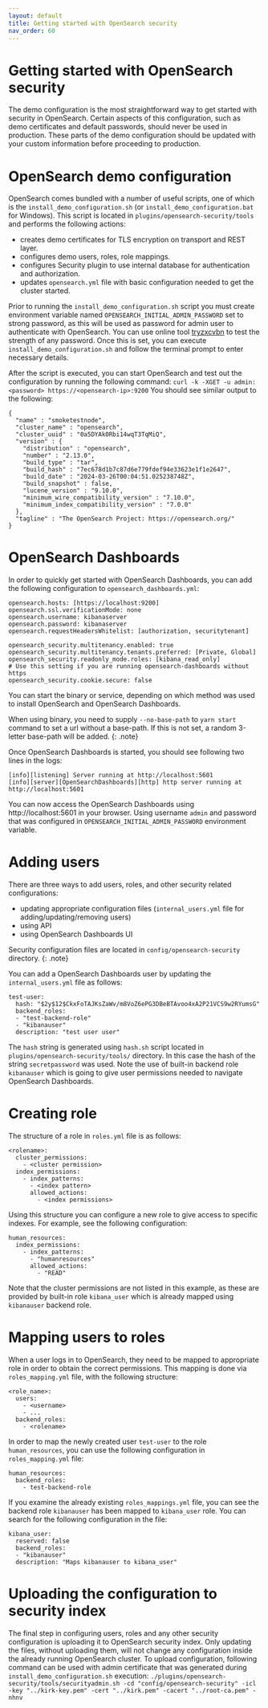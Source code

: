 ```yaml
---
layout: default
title: Getting started with OpenSearch security
nav_order: 60
---
```


# Getting started with OpenSearch security

The demo configuration is the most straightforward way to get started with security in OpenSearch. Certain aspects of this configuration, such as demo certificates and default passwords, should never be used in production. These parts of the demo configuration should be updated with your custom information before proceeding to production.

# OpenSearch demo configuration

OpenSearch comes bundled with a number of useful scripts, one of which is the `install_demo_configuration.sh` (or `install_demo_configuration.bat` for Windows).
This script is located in `plugins/opensearch-security/tools` and performs the following actions:

- creates demo certificates for TLS encryption on transport and REST layer.
- configures demo users, roles, role mappings.
- configures Security plugin to use internal database for authentication and authorization.
- updates `opensearch.yml` file with basic configuration needed to get the cluster started.

Prior to running the `install_demo_configuration.sh` script you must create environment variable named `OPENSEARCH_INITIAL_ADMIN_PASSWORD` set to strong password, as this will be used as password for admin user to authenticate with OpenSearch. You can use online tool [tryzxcvbn](https://lowe.github.io/tryzxcvbn/) to test the strength of any password. Once this is set, you can execute `install_demo_configuration.sh` and follow the terminal prompt to enter necessary details.

After the script is executed, you can start OpenSearch and test out the configuration by running the following command:
`curl -k -XGET -u admin:<password> https://<opensearch-ip>:9200`
You should see similar output to the following:
```
{
  "name" : "smoketestnode",
  "cluster_name" : "opensearch",
  "cluster_uuid" : "0a5DYAk0Rbi14wqT3TqMiQ",
  "version" : {
    "distribution" : "opensearch",
    "number" : "2.13.0",
    "build_type" : "tar",
    "build_hash" : "7ec678d1b7c87d6e779fdef94e33623e1f1e2647",
    "build_date" : "2024-03-26T00:04:51.025238748Z",
    "build_snapshot" : false,
    "lucene_version" : "9.10.0",
    "minimum_wire_compatibility_version" : "7.10.0",
    "minimum_index_compatibility_version" : "7.0.0"
  },
  "tagline" : "The OpenSearch Project: https://opensearch.org/"
}
```

# OpenSearch Dashboards

In order to quickly get started with OpenSearch Dashboards, you can add the following configuration to `opensearch_dashboards.yml`:
```
opensearch.hosts: [https://localhost:9200]
opensearch.ssl.verificationMode: none
opensearch.username: kibanaserver
opensearch.password: kibanaserver
opensearch.requestHeadersWhitelist: [authorization, securitytenant]

opensearch_security.multitenancy.enabled: true
opensearch_security.multitenancy.tenants.preferred: [Private, Global]
opensearch_security.readonly_mode.roles: [kibana_read_only]
# Use this setting if you are running opensearch-dashboards without https
opensearch_security.cookie.secure: false
```
You can start the binary or service, depending on which method was used to install OpenSearch and OpenSearch Dashboards.

When using binary, you need to supply `--no-base-path` to `yarn start` command to set a url without a base-path. If this is not set, a random 3-letter base-path will be added.
{: .note}

Once OpenSearch Dashboards is started, you should see following two lines in the logs:
```
[info][listening] Server running at http://localhost:5601
[info][server][OpenSearchDashboards][http] http server running at http://localhost:5601
```

You can now access the OpenSearch Dashboards using http://localhost:5601 in your browser. Using username `admin` and password that was configured in `OPENSEARCH_INITIAL_ADMIN_PASSWORD` environment variable.

# Adding users

There are three ways to add users, roles, and other security related configurations:

  - updating appropriate configuration files (`internal_users.yml` file for adding/updating/removing users) 
  - using API
  - using OpenSearch Dashboards UI

Security configuration files are located in `config/opensearch-security` directory.
{: .note}

You can add a OpenSearch Dashboards user by updating the `internal_users.yml` file as follows: 

```
test-user:
  hash: "$2y$12$CkxFoTAJKsZaWv/m8VoZ6ePG3DBeBTAvoo4xA2P21VCS9w2RYumsG"
  backend_roles:
  - "test-backend-role"
  - "kibanauser"
  description: "test user user"
```
The `hash` string is generated using `hash.sh` script located in `plugins/opensearch-security/tools/` directory. In this case the hash of the string `secretpassword` was used.
Note the use of built-in backend role `kibanauser` which is going to give user permissions needed to navigate OpenSearch Dashboards.

# Creating role

The structure of a role in `roles.yml` file is as follows:
```
<rolename>:
  cluster_permissions:
    - <cluster permission>
  index_permissions:
    - index_patterns:
      - <index pattern>
      allowed_actions:
        - <index permissions>
```

Using this structure you can configure a new role to give access to specific indexes. For example, see the following configuration:

```
human_resources:
  index_permissions:
    - index_patterns:
      - "humanresources"
      allowed_actions:
        - "READ"
```
Note that the cluster permissions are not listed in this example, as these are provided by built-in role `kibana_user` which is already mapped using `kibanauser` backend role.


# Mapping users to roles

When a user logs in to OpenSearch, they need to be mapped to appropriate role in order to obtain the correct permissions. This mapping is done via `roles_mapping.yml` file, with the following structure:
```
<role_name>:
  users:
    - <username>
    - ...
  backend_roles:
    - <rolename>
```

In order to map the newly created user `test-user` to the role `human_resources`, you can use the following configuration in `roles_mapping.yml` file:
```
human_resources:
  backend_roles:
    - test-backend-role
```

If you examine the already existing `roles_mappings.yml` file, you can see the backend role `kibanauser` has been mapped to `kibana_user` role. You can search for the following configuration in the file:
```
kibana_user:
  reserved: false
  backend_roles:
  - "kibanauser"
  description: "Maps kibanauser to kibana_user"
```

# Uploading the configuration to security index

The final step in configuring users, roles and any other security configuration is uploading it to OpenSearch security index. Only updating the files, without uploading them, will not change any configuration inside the already running OpenSearch cluster. 
To upload configuration, following command can be used with admin certificate that was generated during `install_demo_configuration.sh` execution:
`./plugins/opensearch-security/tools/securityadmin.sh -cd "config/opensearch-security" -icl -key "../kirk-key.pem" -cert "../kirk.pem" -cacert "../root-ca.pem" -nhnv`
